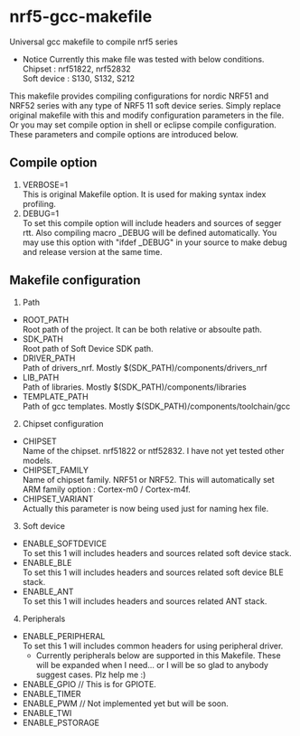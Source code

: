 # nrf5-gcc-makefile
Universal gcc makefile to compile nrf5 series

* Notice
  Currently this make file was tested with below conditions.<br>
  Chipset : nrf51822, nrf52832<br>
  Soft device : S130, S132, S212

This makefile provides compiling configurations for nordic NRF51 and NRF52 series with any type of NRF5 11 soft device series. Simply replace original makefile with this and modify configuration parameters in the file. Or you may set compile option in shell or eclipse compile configuration. These parameters and compile options are introduced below.

## Compile option
1. VERBOSE=1<br>
   This is original Makefile option. It is used for making syntax index profiling.
2. DEBUG=1<br>
   To set this compile option will include headers and sources of segger rtt. Also compiling macro _DEBUG will be defined automatically. You may use this option with "ifdef _DEBUG" in your source to make debug and release version at the same time. 

## Makefile configuration
1. Path
  - ROOT_PATH<br>
     Root path of the project. It can be both relative or absoulte path.
  - SDK_PATH<br>
     Root path of Soft Device SDK path.
  - DRIVER_PATH<br>
     Path of drivers_nrf. Mostly $(SDK_PATH)/components/drivers_nrf
  - LIB_PATH<br>
     Path of libraries. Mostly $(SDK_PATH)/components/libraries
  - TEMPLATE_PATH<br>
     Path of gcc templates. Mostly $(SDK_PATH)/components/toolchain/gcc

2. Chipset configuration
  - CHIPSET<br>
     Name of the chipset. nrf51822 or ntf52832. I have not yet tested other models.
  - CHIPSET_FAMILY<br>
     Name of chipset family. NRF51 or NRF52. This will automatically set ARM family option : Cortex-m0 / Cortex-m4f.
  - CHIPSET_VARIANT<br>
     Actually this parameter is now being used just for naming hex file.

3. Soft device
  - ENABLE_SOFTDEVICE<br>
     To set this 1 will includes headers and sources related soft device stack.
  - ENABLE_BLE<br>
     To set this 1 will includes headers and sources related soft device BLE stack.
  - ENABLE_ANT<br>
     To set this 1 will includes headers and sources related ANT stack.

4. Peripherals
  - ENABLE_PERIPHERAL<br>
     To set this 1 will includes common headers for using peripheral driver.  
     - Currently peripherals below are supported in this Makefile. These will be expanded when I need... or I will be so glad to anybody suggest cases. Plz help me :)
  - ENABLE_GPIO // This is for GPIOTE.
  - ENABLE_TIMER
  - ENABLE_PWM // Not implemented yet but will be soon.
  - ENABLE_TWI
  - ENABLE_PSTORAGE
